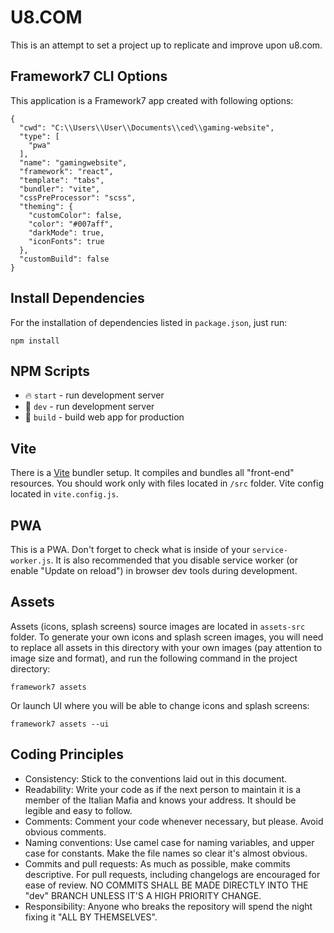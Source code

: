 # U8.COM

This is an attempt to set a project up to replicate and improve upon u8.com.

## Framework7 CLI Options

This application is a Framework7 app created with following options:

```
{
  "cwd": "C:\\Users\\User\\Documents\\ced\\gaming-website",
  "type": [
    "pwa"
  ],
  "name": "gamingwebsite",
  "framework": "react",
  "template": "tabs",
  "bundler": "vite",
  "cssPreProcessor": "scss",
  "theming": {
    "customColor": false,
    "color": "#007aff",
    "darkMode": true,
    "iconFonts": true
  },
  "customBuild": false
}
```

## Install Dependencies

For the installation of dependencies listed in `package.json`, just run:

```
npm install
```

## NPM Scripts

- 🔥 `start` - run development server
- 🔧 `dev` - run development server
- 🔧 `build` - build web app for production

## Vite

There is a [Vite](https://vitejs.dev) bundler setup. It compiles and bundles all "front-end" resources. You should work only with files located in `/src` folder. Vite config located in `vite.config.js`.

## PWA

This is a PWA. Don't forget to check what is inside of your `service-worker.js`. It is also recommended that you disable service worker (or enable "Update on reload") in browser dev tools during development.

## Assets

Assets (icons, splash screens) source images are located in `assets-src` folder. To generate your own icons and splash screen images, you will need to replace all assets in this directory with your own images (pay attention to image size and format), and run the following command in the project directory:

```
framework7 assets
```

Or launch UI where you will be able to change icons and splash screens:

```
framework7 assets --ui
```

## Coding Principles

- Consistency: Stick to the conventions laid out in this document.
- Readability: Write your code as if the next person to maintain it is a member of the Italian Mafia and knows your address. It should be legible and easy to follow.
- Comments: Comment your code whenever necessary, but please. Avoid obvious comments.
- Naming conventions: Use camel case for naming variables, and upper case for constants. Make the file names so clear it's almost obvious.
- Commits and pull requests: As much as possible, make commits descriptive. For pull requests, including changelogs are encouraged for ease of review. NO COMMITS SHALL BE MADE DIRECTLY INTO THE "dev" BRANCH UNLESS IT'S A HIGH PRIORITY CHANGE.
- Responsibility: Anyone who breaks the repository will spend the night fixing it "ALL BY THEMSELVES".

